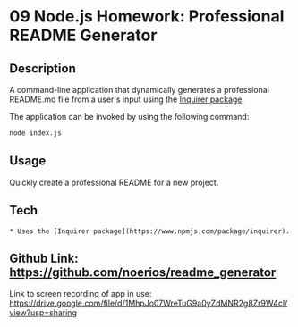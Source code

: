 # 09 Node.js Homework: Professional README Generator

## Description
A command-line application that dynamically generates a professional README.md file from a user's input using the [Inquirer package](https://www.npmjs.com/package/inquirer).  

The application can be invoked by using the following command:

```bash
node index.js
```


## Usage

Quickly create a professional README for a new project.

## Tech

	* Uses the [Inquirer package](https://www.npmjs.com/package/inquirer).

## Github Link: https://github.com/noerios/readme_generator
Link to screen recording of app in use: https://drive.google.com/file/d/1MhpJo07WreTuG9a0yZdMNR2g8Zr9W4cl/view?usp=sharing
